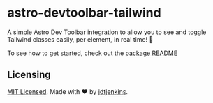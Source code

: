 # astro-devtoolbar-tailwind

A simple Astro Dev Toolbar integration to allow you to see and toggle Tailwind classes easily, per element, in real time! 💪

To see how to get started, check out the [package README](./package/README.md)

## Licensing

[MIT Licensed](./LICENSE). Made with ❤️ by [jdtjenkins](https://github.com/jdtjenkins).
